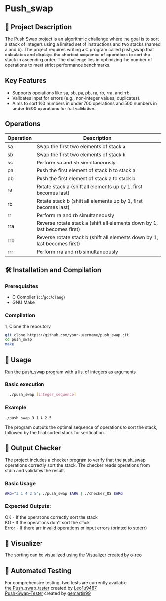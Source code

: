 # Push_swap

## 📖 Project Description
The Push Swap project is an algorithmic challenge where the goal is to sort a stack of integers using a limited set of instructions and two stacks (named a and b). The project requires writing a C program called push_swap that calculates and displays the shortest sequence of operations to sort the stack in ascending order. The challenge lies in optimizing the number of operations to meet strict performance benchmarks.

## Key Features
- Supports operations like sa, sb, pa, pb, ra, rb, rra, and rrb.
- Validates input for errors (e.g., non-integer values, duplicates).
- Aims to sort 100 numbers in under 700 operations and 500 numbers in under 5500 operations for full validation.

## Operations

| Operation | Description |
|-----------|-------------|
| sa        | Swap the first two elements of stack a |
| sb        | Swap the first two elements of stack b |
| ss        | Perform sa and sb simultaneously |
| pa        | Push the first element of stack b to stack a |
| pb        | Push the first element of stack a to stack b |
| ra        | Rotate stack a (shift all elements up by 1, first becomes last) |
| rb        | Rotate stack b (shift all elements up by 1, first becomes last) |
| rr        | Perform ra and rb simultaneously |
| rra       | Reverse rotate stack a (shift all elements down by 1, last becomes first) |
| rrb       | Reverse rotate stack b (shift all elements down by 1, last becomes first) |
| rrr       | Perform rra and rrb simultaneously |

## 🛠 Installation and Compilation

### Prerequisites
- C Compiler (`cc`/`gcc`/`clang`)
- GNU Make

### Compilation
1, Clone the repository
```bash
git clone https://github.com/your-username/push_swap.git
cd push_swap
make
```

## 🚀 Usage
Run the push_swap program with a list of integers as arguments

### Basic execution
```bash
  ./push_swap [integer_sequence]
```

### Example
```bash
./push_swap 3 1 4 2 5
```
The program outputs the optimal sequence of operations to sort the stack, followed by the final sorted stack for verification.

## 🧮 Output Checker

The project includes a checker program to verify that the push_swap operations correctly sort the stack. The checker reads operations from stdin and validates the result.

### Basic Usage
```bash
ARG="3 1 4 2 5"; ./push_swap $ARG | ./checker_OS $ARG
```

### Expected Outputs:
OK - If the operations correctly sort the stack  
KO - If the operations don't sort the stack  
Error - If there are invalid operations or input errors (printed to stderr)

## 🌈 Visualizer
The sorting can be visualized using the [Visualizer](https://github.com/o-reo/push_swap_visualizer) created by [o-reo](https://github.com/o-reo)

## 🧪 Automated Testing
For comprehensive testing, two tests are currently available  
[the Push_swap_tester](https://github.com/LeoFu9487/push_swap_tester) created by [LeoFu9487](https://github.com/LeoFu9487)  
[Push-Swap-Tester](https://github.com/gemartin99/Push-Swap-Tester) created by [gemartin99](https://github.com/gemartin99)  
